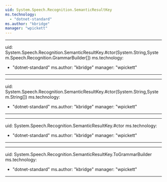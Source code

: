 ```yaml
---
uid: System.Speech.Recognition.SemanticResultKey
ms.technology: 
  - "dotnet-standard"
ms.author: "kbridge"
manager: "wpickett"
---
```


---
uid: System.Speech.Recognition.SemanticResultKey.#ctor(System.String,System.Speech.Recognition.GrammarBuilder[])
ms.technology: 
  - "dotnet-standard"
ms.author: "kbridge"
manager: "wpickett"
---

---
uid: System.Speech.Recognition.SemanticResultKey.#ctor(System.String,System.String[])
ms.technology: 
  - "dotnet-standard"
ms.author: "kbridge"
manager: "wpickett"
---

---
uid: System.Speech.Recognition.SemanticResultKey.#ctor
ms.technology: 
  - "dotnet-standard"
ms.author: "kbridge"
manager: "wpickett"
---

---
uid: System.Speech.Recognition.SemanticResultKey.ToGrammarBuilder
ms.technology: 
  - "dotnet-standard"
ms.author: "kbridge"
manager: "wpickett"
---
